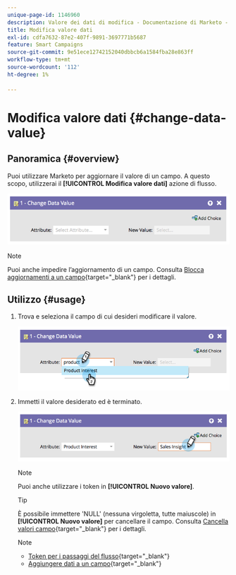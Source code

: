 ```yaml
---
unique-page-id: 1146960
description: Valore dei dati di modifica - Documentazione di Marketo - Documentazione del prodotto
title: Modifica valore dati
exl-id: cdfa7632-87e2-407f-9891-3697771b5687
feature: Smart Campaigns
source-git-commit: 9e51ece12742152040dbbcb6a1584fba28e863ff
workflow-type: tm+mt
source-wordcount: '112'
ht-degree: 1%

---
```


# Modifica valore dati {#change-data-value}

## Panoramica {#overview}

Puoi utilizzare Marketo per aggiornare il valore di un campo. A questo scopo, utilizzerai il **[!UICONTROL Modifica valore dati]** azione di flusso.

![](assets/image2014-9-22-11-3a15-3a34.png)

>[!NOTE]
>
>Puoi anche impedire l’aggiornamento di un campo. Consulta [Blocca aggiornamenti a un campo](/help/marketo/product-docs/administration/field-management/block-updates-to-a-field.md){target="_blank"} per i dettagli.

## Utilizzo {#usage}

1. Trova e seleziona il campo di cui desideri modificare il valore.

   ![](assets/image2014-9-22-11-3a18-3a29.png)

1. Immetti il valore desiderato ed è terminato.

   ![](assets/image2014-9-22-11-3a18-3a38.png)

   >[!NOTE]
   >
   >Puoi anche utilizzare i token in **[!UICONTROL Nuovo valore]**.

   >[!TIP]
   >
   >È possibile immettere &#39;NULL&#39; (nessuna virgoletta, tutte maiuscole) in **[!UICONTROL Nuovo valore]** per cancellare il campo. Consulta [Cancella valori campo](/help/marketo/product-docs/core-marketo-concepts/smart-campaigns/flow-actions/change-data-value/clear-field-values.md){target="_blank"} per i dettagli.

   >[!NOTE]
   >
   >* [Token per i passaggi del flusso](/help/marketo/product-docs/core-marketo-concepts/smart-campaigns/flow-actions/use-tokens-in-flow-steps.md){target="_blank"}
   >* [Aggiungere dati a un campo](/help/marketo/product-docs/core-marketo-concepts/smart-campaigns/flow-actions/append-data-to-a-field.md){target="_blank"}
